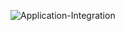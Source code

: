 
![Application-Integration](https://user-images.githubusercontent.com/16793896/111892896-6225ce80-8a25-11eb-9167-ad1203f550ed.png)
